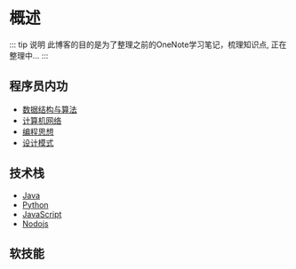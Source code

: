 # 概述

::: tip 说明
此博客的目的是为了整理之前的OneNote学习笔记，梳理知识点,
正在整理中...
:::

## 程序员内功

- [数据结构与算法](./temp/)
- [计算机网络](./temp/)
- [编程思想](./temp/)
- [设计模式](./temp/)

## 技术栈
- [Java](./java/)
- [Python](./temp/)
- [JavaScript](./temp/)
- [Nodojs](./temp/)

## 软技能



